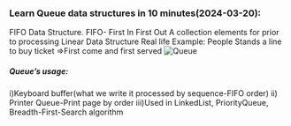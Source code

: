 ### Learn Queue data structures in 10 minutes(2024-03-20):
FIFO Data Structure. FIFO- First In First Out
A collection elements for prior to processing
Linear Data Structure
Real life Example: People Stands a line to buy ticket
⇒First come and first served
![Queue](https://www.sitesbay.com/cpp-datastructure/images/real-life-example-of-queue.png "Queue")

##### Queue’s usage:
i)Keyboard buffer(what we write it processed by sequence-FIFO order)
ii) Printer Queue-Print page by order
iii)Used in LinkedList, PriorityQueue, Breadth-First-Search algorithm
